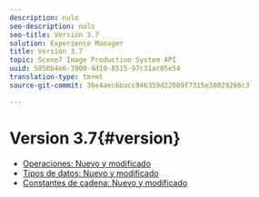 ```yaml
---
description: nulo
seo-description: nulo
seo-title: Versión 3.7
solution: Experience Manager
title: Versión 3.7
topic: Scene7 Image Production System API
uuid: 5056b4e6-3900-4d10-8515-97c31ac05e54
translation-type: tm+mt
source-git-commit: 36e4aec6bacc946359d22089f7315e38029266c3

---
```



# Version 3.7{#version}

* [Operaciones: Nuevo y modificado](r-3-7-operations.md)
* [Tipos de datos: Nuevo y modificado](r-3-7-types.md)
* [Constantes de cadena: Nuevo y modificado](r-3-7-string-constants.md)

